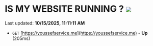 # IS MY WEBSITE RUNNING ? [![](https://img.shields.io/static/v1?label=Sponsor&message=%E2%9D%A4&logo=GitHub&color=%23fe8e86)](https://github.com/sponsors/Youssef-Lehmam)

Last updated: **10/15/2025, 11:11:11 AM**

- `GET` [https://youssefservice.me](https://youssefservice.me) - **Up** (205ms)
